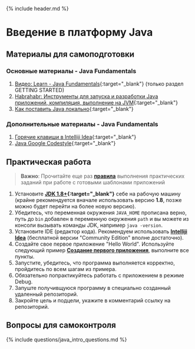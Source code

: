 {% include header.md %}

Введение в платформу Java
====================

Материалы для самоподготовки
---------------------
### Основные материалы - Java Fundamentals
1. [Видео: Learn - Java Fundamentals](https://learn.by/courses/course-v1:EPAM+JF+ext1/about){:target="_blank"} (только раздел GETTING STARTED)
1. [Habrahabr: Инструменты для запуска и разработки Java приложений, компиляция, выполнение на JVM](https://habr.com/ru/post/471772/){:target="_blank"}
1. [Как поставить Java локально](https://www.w3schools.com/java/java_getstarted.asp){:target="_blank"}

### Дополнительные материалы - Java Fundamentals
1. [Горячие клавиши в Intelliji Idea](./Intelliji_idea_shortcuts.pdf){:target="_blank"}
1. [Java Google Codestyle](https://google.github.io/styleguide/javaguide.html){:target="_blank"}

Практическая работа
---------------------
>**Важно**: Прочитайте еще раз **[правила]({{site.materialsurl}}general/practical_tasks_completing_rules)** выполнения практических заданий при работе с готовыми шаблонами приложений

1. Установите **[JDK 1.8+](https://www.oracle.com/technetwork/java/javase/downloads/jdk8-downloads-2133151.html){:target="_blank"}** себе 
на рабочую машину (крайне рекомендуется вначале использовать версию **1.8**, позже можно будет перейти на более новую версию).
2. Убедитесь, что переменная окружения `JAVA_HOME` прописана верно, путь до `bin` добавлен в переменную окружения `path` и вы можете из консоли вызывать команды JDK, например `java -version`. 
3. Установите IDE (редактор кода). Рекомендуем использовать **[Intelliji Idea](https://www.jetbrains.com/idea/)** (бесплатной версии "Community Edition" вполне достаточно).
4. Создайте свое первое приложение "Hello World". Используйте следующий пример **[Создание первого приложения]({{site.materialsurl}}java_intro/hello-world-tutorial)**, выполните все пункты.
5. Запустите, убедитесь, что программа выполняется корректно, пройдитесь по всем шагам из примера.
6. Обязательно попрактикуйтесь работать с приложением в режиме Debug.
7. Запуште получивщуюся программу в специально созданный удаленный репозиторий.
8. Закройте цель и подцели, укажите в комментарий ссылку на репозиторий.

Вопросы для самоконтроля
---------------------
{% include questions/java_intro_questions.md %}